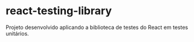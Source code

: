 # react-testing-library
Projeto desenvolvido aplicando a biblioteca de testes do React em testes unitários.
